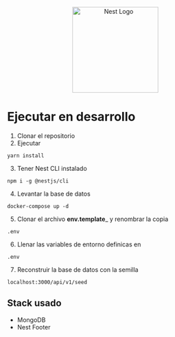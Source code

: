 <p align="center">
  <a href="http://nestjs.com/" target="blank"><img src="https://nestjs.com/img/logo-small.svg" width="200" alt="Nest Logo" /></a>
</p>

# Ejecutar en desarrollo

1. Clonar el repositorio
2. Ejecutar
```
yarn install
```
3. Tener Nest CLI instalado
```
npm i -g @nestjs/cli
```

4. Levantar la base de datos
```
docker-compose up -d
```

5. Clonar el archivo __env.template___ y renombrar la copia 
```
.env
```

6. Llenar las variables de entorno definicas en 
```
.env
```
7. Reconstruir la base de datos con la semilla
```
localhost:3000/api/v1/seed
```
## Stack usado
* MongoDB
* Nest
Footer
